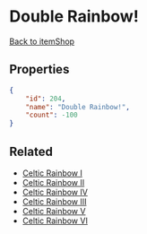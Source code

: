 # Double Rainbow!

<no description available>

[Back to itemShop](../item-shops.md)

## Properties

```json
{
    "id": 204,
    "name": "Double Rainbow!",
    "count": -100
}
```

## Related

- [Celtic Rainbow I](../items/5372-celtic-rainbow-i.md)
- [Celtic Rainbow II](../items/5373-celtic-rainbow-ii.md)
- [Celtic Rainbow IV](../items/5375-celtic-rainbow-iv.md)
- [Celtic Rainbow III](../items/5376-celtic-rainbow-iii.md)
- [Celtic Rainbow V](../items/5377-celtic-rainbow-v.md)
- [Celtic Rainbow VI](../items/5378-celtic-rainbow-vi.md)

